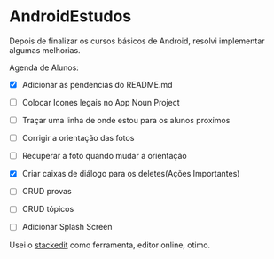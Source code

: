 # AndroidEstudos

Depois de finalizar os cursos básicos de Android, resolvi implementar algumas melhorias.

Agenda de Alunos:

 - [x] Adicionar as pendencias do README.md 
 - [ ] Colocar Icones legais no App Noun Project
 - [ ] Traçar uma linha de onde estou para os alunos proximos 
 - [ ] Corrigir a orientação das fotos 
 - [ ] Recuperar a foto quando mudar a orientação 
 - [x] Criar caixas de diálogo para os deletes(Ações Importantes) 
 - [ ] CRUD provas 
 - [ ] CRUD tópicos
 - [ ] Adicionar Splash Screen
 
 

Usei o [stackedit](https://stackedit.io/app#) como ferramenta, editor online, otimo.
